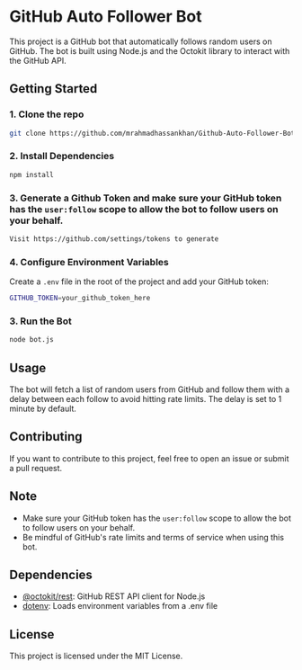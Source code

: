 # GitHub Auto Follower Bot

This project is a GitHub bot that automatically follows random users on GitHub. The bot is built using Node.js and the Octokit library to interact with the GitHub API.

## Getting Started

### 1. Clone the repo
```sh
git clone https://github.com/mrahmadhassankhan/Github-Auto-Follower-Bot/
```
### 2. Install Dependencies

```sh
npm install
```
### 3. Generate a Github Token and make sure your GitHub token has the `user:follow` scope to allow the bot to follow users on your behalf.
```sh
Visit https://github.com/settings/tokens to generate 

```
### 4. Configure Environment Variables

Create a `.env` file in the root of the project and add your GitHub token:

```sh
GITHUB_TOKEN=your_github_token_here
```

### 3. Run the Bot

```sh
node bot.js
```

## Usage

The bot will fetch a list of random users from GitHub and follow them with a delay between each follow to avoid hitting rate limits. The delay is set to 1 minute by default.

## Contributing

If you want to contribute to this project, feel free to open an issue or submit a pull request.

## Note

- Make sure your GitHub token has the `user:follow` scope to allow the bot to follow users on your behalf.
- Be mindful of GitHub's rate limits and terms of service when using this bot.

## Dependencies

- [@octokit/rest](https://www.npmjs.com/package/@octokit/rest): GitHub REST API client for Node.js
- [dotenv](https://www.npmjs.com/package/dotenv): Loads environment variables from a .env file

## License

This project is licensed under the MIT License.


